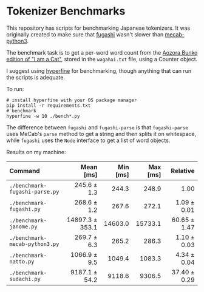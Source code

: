 # Tokenizer Benchmarks

This repository has scripts for benchmarking Japanese tokenizers. It was
originally created to make sure that [fugashi](https://github.com/polm/fugashi)
wasn't slower than [mecab-python3](https://github.com/samurait/mecab-python3). 

The benchmark task is to get a per-word word count from the [Aozora Bunko edition of "I am a Cat"](https://www.aozora.gr.jp/cards/000148/files/789_14547.html), stored in the `wagahai.txt` file, using a Counter object.

I suggest using [hyperfine](https://github.com/sharkdp/hyperfine) for
benchmarking, though anything that can run the scripts is adequate.

To run:

    # install hyperfine with your OS package manager
    pip install -r requirements.txt
    # benchmark
    hyperfine -w 10 ./bench*.py

The difference between `fugashi` and `fugashi-parse` is that `fugashi-parse`
uses MeCab's `parse` method to get a string and then splits it on whitespace,
while `fugashi` uses the `Node` interface to get a list of word objects.

Results on my machine:

| Command | Mean [ms] | Min [ms] | Max [ms] | Relative |
|:---|---:|---:|---:|---:|
| `./benchmark-fugashi-parse.py` | 245.6 ± 1.3 | 244.3 | 248.9 | 1.00 |
| `./benchmark-fugashi.py` | 268.6 ± 1.2 | 267.6 | 272.1 | 1.09 ± 0.01 |
| `./benchmark-janome.py` | 14897.3 ± 353.1 | 14603.0 | 15733.1 | 60.65 ± 1.47 |
| `./benchmark-mecab-python3.py` | 269.7 ± 6.3 | 265.2 | 286.3 | 1.10 ± 0.03 |
| `./benchmark-natto.py` | 1066.9 ± 9.5 | 1049.4 | 1083.3 | 4.34 ± 0.04 |
| `./benchmark-sudachi.py` | 9187.1 ± 54.2 | 9118.6 | 9306.5 | 37.40 ± 0.29 |
